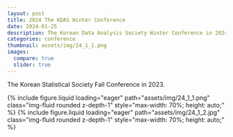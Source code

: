 ```yaml
---
layout: post
title: 2024 The KDAS Winter Conference
date: 2024-01-25
description: The Korean Data Analysis Society Winter Conference in 2024.
categories: conference
thumbnail: assets/img/24_1_1.png
images:
  compare: true
  slider: true
---
```


The Korean Statistical Society Fall Conference in 2023. 

<swiper-container keyboard="true" navigation="true" pagination="true" 
                  pagination-clickable="true" pagination-dynamic-bullets="true" rewind="true"
                  style="max-width: 500px; margin: 0 auto;">
  <swiper-slide>
    {% include figure.liquid loading="eager" path="assets/img/24_1_1.png" 
       class="img-fluid rounded z-depth-1" style="max-width: 70%; height: auto;" %}
  </swiper-slide>
  <swiper-slide>
    {% include figure.liquid loading="eager" path="assets/img/24_1_2.jpg" 
       class="img-fluid rounded z-depth-1" style="max-width: 70%; height: auto;" %}
  </swiper-slide>
</swiper-container>


